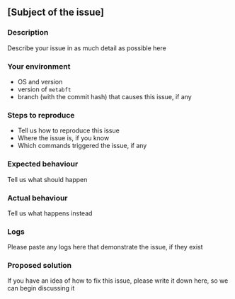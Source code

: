 ## [Subject of the issue]

### Description

Describe your issue in as much detail as possible here

### Your environment

* OS and version
* version of `metabft`
* branch (with the commit hash) that causes this issue, if any

### Steps to reproduce

* Tell us how to reproduce this issue <br />
* Where the issue is, if you know <br />
* Which commands triggered the issue, if any

### Expected behaviour

Tell us what should happen

### Actual behaviour

Tell us what happens instead

### Logs

Please paste any logs here that demonstrate the issue, if they exist

### Proposed solution

If you have an idea of how to fix this issue, please write it down here, so we can begin discussing it